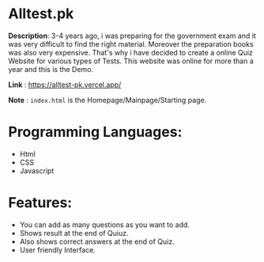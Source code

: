# Alltest.pk

**Description**: 3-4 years ago, i was preparing for the government exam and it was very difficult to find the right material. Moreover the preparation books was also very expensive. That's why i have decided to create a online Quiz Website for various types of Tests. This website was online for more than a year and this is the Demo.

**Link** : https://alltest-pk.vercel.app/

**Note** : `index.html` is the Homepage/Mainpage/Starting page.

# Programming Languages:
 - Html
 - CSS
 - Javascript

# Features:
 - You can add as many questions as you want to add.
 - Shows result at the end of Quiuz.
 - Also shows correct answers at the end of Quiz.
 - User friendly Interface.
